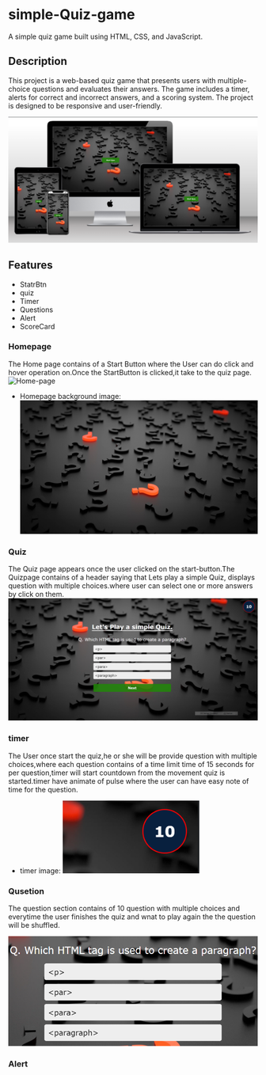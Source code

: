 # simple-Quiz-game
 A simple quiz game built using HTML, CSS, and JavaScript.

## Description

This project is a web-based quiz game that presents users with multiple-choice questions and evaluates their answers. The game includes a timer, alerts for correct and incorrect answers, and a scoring system. The project is designed to be responsive and user-friendly.

![Responsive Design](./image/responsive-image..png)

## Features

* StatrBtn
* quiz
* Timer
* Questions
* Alert
* ScoreCard

 ### Homepage
 The Home page contains of a Start Button where the User can do click and hover operation on.Once the StartButton is clicked,it take to the quiz page.
 ![Home-page](./assets/images/home-page.png)

* Homepage background image:
![Background-Image](./image/background-image.jpg)

### Quiz
The Quiz page appears once the user clicked on the start-button.The Quizpage contains of a header saying that Lets play a simple Quiz,
displays question with multiple choices.where user can select one or more answers by click on them.
![Quiz-page](./image/quizpage.png)

### timer
The User once start the quiz,he or she will be provide question with multiple choices,where each question contains of a time limit time of 15 seconds for per question,timer will start countdown from the movement quiz is started.timer have animate of pulse where the user can have easy note of time for the question.

* timer image:
![timer Image](./image/timer-image.png)

### Qusetion

The question section contains of 10 question with multiple choices and everytime the user finishes the quiz and wnat to play again the the question will be shuffled.

![QuestionImage](./image/questions%20-image.png)

### Alert


